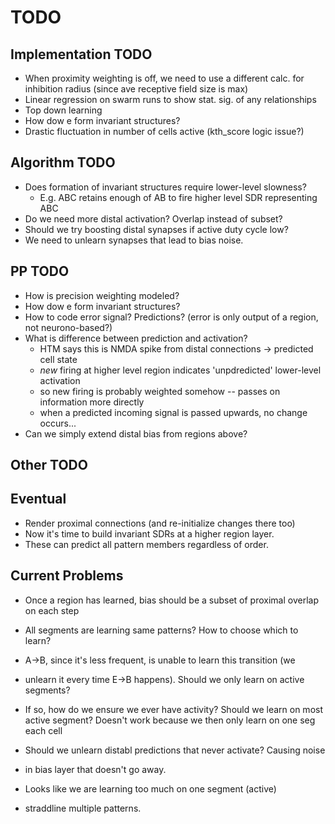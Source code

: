 # TODO

## Implementation TODO

* When proximity weighting is off, we need to use a different calc. for inhibition radius (since ave receptive field size is max)
* Linear regression on swarm runs to show stat. sig. of any relationships
* Top down learning
* How dow e form invariant structures?
* Drastic fluctuation in number of cells active (kth_score logic issue?)

## Algorithm TODO

* Does formation of invariant structures require lower-level slowness?
	- E.g. ABC retains enough of AB to fire higher level SDR representing ABC
* Do we need more distal activation? Overlap instead of subset?
* Should we try boosting distal synapses if active duty cycle low?
* We need to unlearn synapses that lead to bias noise.

## PP TODO

* How is precision weighting modeled?
* How dow e form invariant structures?
* How to code error signal? Predictions? (error is only output of a region, not neurono-based?)
* What is difference between prediction and activation?
	- HTM says this is NMDA spike from distal connections -> predicted cell state
	- *new* firing at higher level region indicates 'unpdredicted' lower-level activation
	- so new firing is probably weighted somehow -- passes on information more directly
	- when a predicted incoming signal is passed upwards, no change occurs...
* Can we simply extend distal bias from regions above?

## Other TODO



## Eventual

* Render proximal connections (and re-initialize changes there too)
* Now it's time to build invariant SDRs at a higher region layer.
* These can predict all pattern members regardless of order.

## Current Problems

* Once a region has learned, bias should be a subset of proximal overlap on each step

* All segments are learning same patterns? How to choose which to learn?
* A->B, since it's less frequent, is unable to learn this transition (we
* unlearn it every time E->B happens). Should we only learn on active segments?
* If so, how do we ensure we ever have activity? Should we learn on most
 active segment? Doesn't work because we then only learn on one seg each cell
* Should we unlearn distabl predictions that never activate? Causing noise
* in bias layer that doesn't go away.
* Looks like we are learning too much on one segment (active)
* straddline multiple patterns.